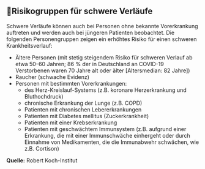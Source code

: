 ## 👴Risikogruppen für schwere Verläufe

Schwere Verläufe können auch bei Personen ohne bekannte Vorerkrankung auftreten und werden auch bei jüngeren Patienten beobachtet. Die folgenden Personengruppen zeigen ein erhöhtes Risiko für einen schweren Krankheitsverlauf:

- Ältere Personen (mit stetig steigendem Risiko für schweren Verlauf ab etwa 50–60 Jahren; 86 % der in Deutschland an COVID-19 Verstorbenen waren 70 Jahre alt oder älter [Altersmedian: 82 Jahre])
- Raucher (schwache Evidenz)
- Personen mit bestimmten Vorerkrankungen:
  - des Herz-Kreislauf-Systems (z.B. koronare Herzerkrankung und Bluthochdruck)
  - chronische Erkrankung der Lunge (z.B. COPD)
  - Patienten mit chronischen Lebererkrankungen
  - Patienten mit Diabetes mellitus (Zuckerkrankheit)
  - Patienten mit einer Krebserkrankung
  - Patienten mit geschwächtem Immunsystem (z.B. aufgrund einer Erkrankung, die mit einer Immunschwäche einhergeht oder durch Einnahme von Medikamenten, die die Immunabwehr schwächen, wie z.B. Cortison)

**Quelle:** Robert Koch-Institut
